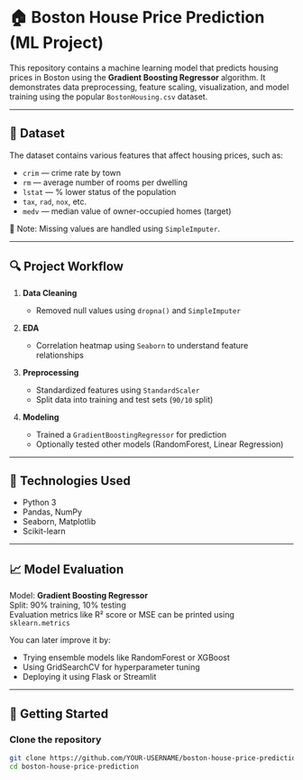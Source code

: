 # 🏠 Boston House Price Prediction (ML Project)

This repository contains a machine learning model that predicts housing prices in Boston using the **Gradient Boosting Regressor** algorithm. It demonstrates data preprocessing, feature scaling, visualization, and model training using the popular `BostonHousing.csv` dataset.

---

## 📁 Dataset

The dataset contains various features that affect housing prices, such as:

- `crim` — crime rate by town
- `rm` — average number of rooms per dwelling
- `lstat` — % lower status of the population
- `tax`, `rad`, `nox`, etc.
- `medv` — median value of owner-occupied homes (target)

📌 Note: Missing values are handled using `SimpleImputer`.

---

## 🔍 Project Workflow

1. **Data Cleaning**
   - Removed null values using `dropna()` and `SimpleImputer`

2. **EDA**
   - Correlation heatmap using `Seaborn` to understand feature relationships

3. **Preprocessing**
   - Standardized features using `StandardScaler`
   - Split data into training and test sets (`90/10` split)

4. **Modeling**
   - Trained a `GradientBoostingRegressor` for prediction
   - Optionally tested other models (RandomForest, Linear Regression)

---

## 🔧 Technologies Used

- Python 3
- Pandas, NumPy
- Seaborn, Matplotlib
- Scikit-learn

---

## 📈 Model Evaluation

Model: **Gradient Boosting Regressor**  
Split: 90% training, 10% testing  
Evaluation metrics like R² score or MSE can be printed using `sklearn.metrics`

You can later improve it by:
- Trying ensemble models like RandomForest or XGBoost
- Using GridSearchCV for hyperparameter tuning
- Deploying it using Flask or Streamlit

---

## 🚀 Getting Started

### Clone the repository

```bash
git clone https://github.com/YOUR-USERNAME/boston-house-price-prediction.git
cd boston-house-price-prediction
